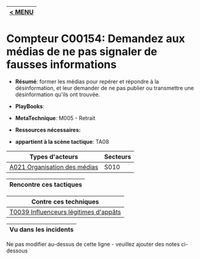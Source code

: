 |[< MENU](../README.md)|
|---|
# Compteur C00154: Demandez aux médias de ne pas signaler de fausses informations

* **Résumé**: former les médias pour repérer et répondre à la désinformation, et leur demander de ne pas publier ou transmettre une désinformation qu'ils ont trouvée.

* **PlayBooks**:

* **MetaTechnique**: M005 - Retrait

* **Ressources nécessaires:**

* **appartient à la scène tactique**: TA08


|Types d'acteurs |Secteurs |
|----------- |------- |
|[A021 Organisation des médias](../../generated_pages/actortypes/A021.md) |S010 |



|Rencontre ces tactiques |
|---------------------- |



|Contre ces techniques |
|------------------------- |
|[T0039 Influenceurs légitimes d'appâts](../../generated_pages/techniques/T0039.md) |



|Vu dans les incidents |
|----------------- |


Ne pas modifier au-dessus de cette ligne - veuillez ajouter des notes ci-dessous